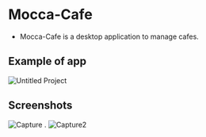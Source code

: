 # Mocca-Cafe
- Mocca-Cafe is a desktop application to manage cafes.

## Example of app
![Untitled Project](https://user-images.githubusercontent.com/62884380/134725524-b3708255-cf07-4139-8ca2-facd1a681eca.gif)

## Screenshots
![Capture](https://user-images.githubusercontent.com/62884380/134725984-d91659bc-42d6-45f8-9df0-08264b2a6462.PNG)
.
![Capture2](https://user-images.githubusercontent.com/62884380/134726178-b8e3bf70-bc73-4968-b7e0-b39284f38add.PNG)
